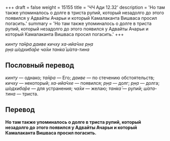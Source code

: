 +++
draft = false
weight = 15155
title = 'ЧЧ Ади 12.32'
description = 'Но там также упоминалось о долге в триста рупий, который незадолго до этого появился у Адвайты Ачарьи и который Камалаканта Вишваса просил погасить.'
summary = 'Но там также упоминалось о долге в триста рупий, который незадолго до этого появился у Адвайты Ачарьи и который Камалаканта Вишваса просил погасить.'
+++

_кинту та̄н̇ра даиве кичху ха-ийа̄чхе р̣н̣а  
р̣н̣а ш́одхиба̄ре ча̄хи тан̇ка̄ ш́ата-тина_

## Пословный перевод

_кинту_ — однако; _та̄н̇ра_ — Его; _даиве_ — по стечению обстоятельств; _кичху_ — некоторый; _ха_\-_ийа̄чхе_ — появился; _р̣н̣а_ — долг; _р̣н̣а_ — долга; _ш́одхиба̄ре_ — для устранения; _ча̄хи_ — желаю; _тан̇ка̄_ — рупий; _ш́ата_\-_тина_ — триста.

## Перевод

**Но там также упоминалось о долге в триста рупий, который незадолго до этого появился у Адвайты Ачарьи и который Камалаканта Вишваса просил погасить.**
